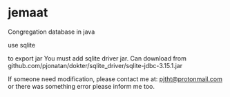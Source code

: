 # jemaat

Congregation database in java

use sqlite

to export jar You must add sqlite driver jar.
 Can download from github.com/pjonatan/dokter/sqlite_driver/sqlite-jdbc-3.15.1.jar

If someone need modification, please contact me at: pjtht@protonmail.com or there was something error please inform me too.
